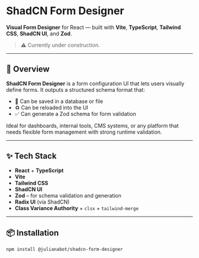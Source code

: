 # ShadCN Form Designer

**Visual Form Designer** for React — built with **Vite**, **TypeScript**, **Tailwind CSS**, **ShadCN UI**, and **Zod**.

> ⚠️ Currently under construction.

---

## 🧩 Overview

**ShadCN Form Designer** is a form configuration UI that lets users visually define forms. It outputs a structured schema format that:

- 💾 Can be saved in a database or file
- ♻️ Can be reloaded into the UI
- ✅ Can generate a Zod schema for form validation

Ideal for dashboards, internal tools, CMS systems, or any platform that needs flexible form management with strong runtime validation.

---

## ✨ Tech Stack

- **React** + **TypeScript**
- **Vite**
- **Tailwind CSS**
- **ShadCN UI**
- **Zod** – for schema validation and generation
- **Radix UI** (via ShadCN)
- **Class Variance Authority** + `clsx` + `tailwind-merge`

---

## 📦 Installation

```bash
npm install @julianabot/shadcn-form-designer
```

